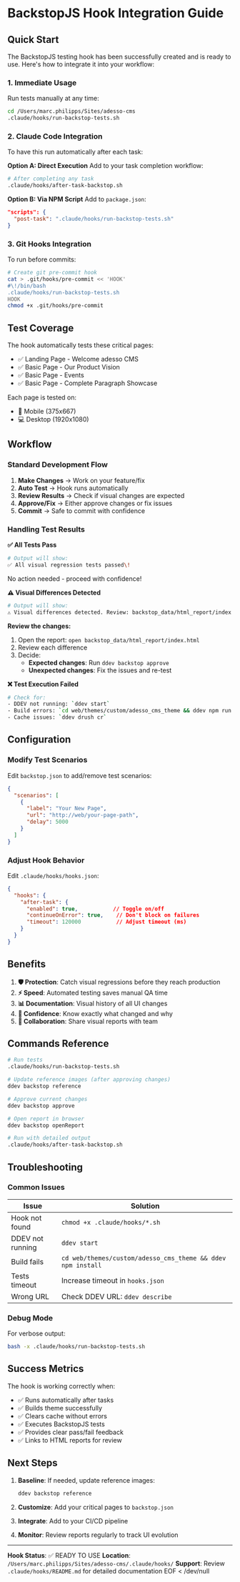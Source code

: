 # BackstopJS Hook Integration Guide

## Quick Start

The BackstopJS testing hook has been successfully created and is ready to use. Here's how to integrate it into your workflow:

### 1. Immediate Usage

Run tests manually at any time:
```bash
cd /Users/marc.philipps/Sites/adesso-cms
.claude/hooks/run-backstop-tests.sh
```

### 2. Claude Code Integration

To have this run automatically after each task:

**Option A: Direct Execution**
Add to your task completion workflow:
```bash
# After completing any task
.claude/hooks/after-task-backstop.sh
```

**Option B: Via NPM Script**
Add to `package.json`:
```json
"scripts": {
  "post-task": ".claude/hooks/run-backstop-tests.sh"
}
```

### 3. Git Hooks Integration

To run before commits:
```bash
# Create git pre-commit hook
cat > .git/hooks/pre-commit << 'HOOK'
#\!/bin/bash
.claude/hooks/run-backstop-tests.sh
HOOK
chmod +x .git/hooks/pre-commit
```

## Test Coverage

The hook automatically tests these critical pages:
- ✅ Landing Page - Welcome adesso CMS
- ✅ Basic Page - Our Product Vision
- ✅ Basic Page - Events
- ✅ Basic Page - Complete Paragraph Showcase

Each page is tested on:
- 📱 Mobile (375x667)
- 💻 Desktop (1920x1080)

## Workflow

### Standard Development Flow

1. **Make Changes** → Work on your feature/fix
2. **Auto Test** → Hook runs automatically
3. **Review Results** → Check if visual changes are expected
4. **Approve/Fix** → Either approve changes or fix issues
5. **Commit** → Safe to commit with confidence

### Handling Test Results

**✅ All Tests Pass**
```bash
# Output will show:
✅ All visual regression tests passed\!
```
No action needed - proceed with confidence\!

**⚠️ Visual Differences Detected**
```bash
# Output will show:
⚠️ Visual differences detected. Review: backstop_data/html_report/index.html
```

**Review the changes:**
1. Open the report: `open backstop_data/html_report/index.html`
2. Review each difference
3. Decide:
   - **Expected changes**: Run `ddev backstop approve`
   - **Unexpected changes**: Fix the issues and re-test

**❌ Test Execution Failed**
```bash
# Check for:
- DDEV not running: `ddev start`
- Build errors: `cd web/themes/custom/adesso_cms_theme && ddev npm run build`
- Cache issues: `ddev drush cr`
```

## Configuration

### Modify Test Scenarios

Edit `backstop.json` to add/remove test scenarios:
```json
{
  "scenarios": [
    {
      "label": "Your New Page",
      "url": "http://web/your-page-path",
      "delay": 5000
    }
  ]
}
```

### Adjust Hook Behavior

Edit `.claude/hooks/hooks.json`:
```json
{
  "hooks": {
    "after-task": {
      "enabled": true,           // Toggle on/off
      "continueOnError": true,    // Don't block on failures
      "timeout": 120000           // Adjust timeout (ms)
    }
  }
}
```

## Benefits

1. **🛡️ Protection**: Catch visual regressions before they reach production
2. **⚡ Speed**: Automated testing saves manual QA time
3. **📊 Documentation**: Visual history of all UI changes
4. **🎯 Confidence**: Know exactly what changed and why
5. **🤝 Collaboration**: Share visual reports with team

## Commands Reference

```bash
# Run tests
.claude/hooks/run-backstop-tests.sh

# Update reference images (after approving changes)
ddev backstop reference

# Approve current changes
ddev backstop approve

# Open report in browser
ddev backstop openReport

# Run with detailed output
.claude/hooks/after-task-backstop.sh
```

## Troubleshooting

### Common Issues

| Issue | Solution |
|-------|----------|
| Hook not found | `chmod +x .claude/hooks/*.sh` |
| DDEV not running | `ddev start` |
| Build fails | `cd web/themes/custom/adesso_cms_theme && ddev npm install` |
| Tests timeout | Increase timeout in `hooks.json` |
| Wrong URL | Check DDEV URL: `ddev describe` |

### Debug Mode

For verbose output:
```bash
bash -x .claude/hooks/run-backstop-tests.sh
```

## Success Metrics

The hook is working correctly when:
- ✅ Runs automatically after tasks
- ✅ Builds theme successfully
- ✅ Clears cache without errors
- ✅ Executes BackstopJS tests
- ✅ Provides clear pass/fail feedback
- ✅ Links to HTML reports for review

## Next Steps

1. **Baseline**: If needed, update reference images:
   ```bash
   ddev backstop reference
   ```

2. **Customize**: Add your critical pages to `backstop.json`

3. **Integrate**: Add to your CI/CD pipeline

4. **Monitor**: Review reports regularly to track UI evolution

---

**Hook Status**: ✅ READY TO USE
**Location**: `/Users/marc.philipps/Sites/adesso-cms/.claude/hooks/`
**Support**: Review `.claude/hooks/README.md` for detailed documentation
EOF < /dev/null
